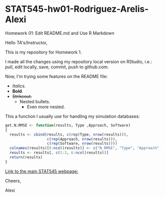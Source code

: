 # STAT545-hw01-Rodriguez-Arelis-Alexi
Homework 01: Edit README.md and Use R Markdown

Hello TA's/Instructor,

This is my repository for Homework 1.

I made all the changes using my repository local version on RStudio, i.e.: pull, edit locally, save, commit, push to github.com.

Now, I'm trying some features on the README file:

- *Italics*.
- **Bold**.
- ~~Strikeout.~~
  + Nested bullets.
    * Even more nested.
    
This a function I usually use for handling my simulation databases:
```R
get.N.RMSE <- function(results, Type ,Approach, Software)
{
  results <- cbind(results, c(rep(Type, nrow(results))),
                   c(rep(Approach, nrow(results))), 
                   c(rep(Software, nrow(results))))
  colnames(results)[6:ncol(results)] <- c("N_RMSE", "Type", "Approach", "Software")
  results <- results[, c(1:3, 6:ncol(results))]
  return(results)
}
```



[Link to the main STAT545 webpage: ](http://stat545.com)



Cheers,

Alexi

